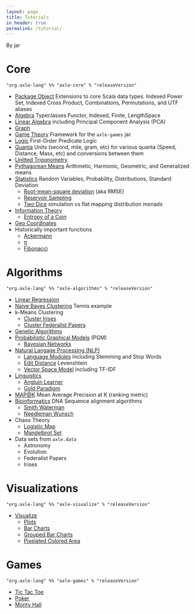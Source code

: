 ```yaml
---
layout: page
title: Tutorials
in_header: true
permalink: /tutorial/
---
```


By jar

Core
====

```
"org.axle-lang" %% "axle-core" % "releaseVersion"
```

* [Package Object](/tutorial/axle_package_object/) Extensions to core Scala data types. Indexed Power Set, Indexed Cross Product, Combinations, Permutations, and UTF aliases
* [Algebra](/tutorial/algebra/) Typeclasses Functor, Indexed, Finite, LengthSpace
* [Linear Algebra](/tutorial/linear_algebra/) including Principal Component Analysis (PCA)
* [Graph](/tutorial/graph/)
* [Game Theory](/tutorial/game_theory/) Framework for the `axle-games` jar.
* [Logic](/tutorial/logic/) First-Order Predicate Logic
* [Quanta](/tutorial/quanta/) Units (second, mile, gram, etc) for various quanta (Speed, Distance, Mass, etc) and conversions between them
* [Unitted Trigonometry](/tutorial/unitted_trigonometry/)
* [Pythagorean Means](/tutorial/pythagorean_means/) Arithmetic, Harmonic, Geometric, and Generalized means
* [Statistics](/tutorial/statistics/) Random Variables, Probability, Distributions, Standard Deviation
  * [Root-mean-square deviation](/tutorial/rmsd/) (aka RMSE)
  * [Reservoir Sampling](/tutorial/reservoir_sampling/)
  * [Two Dice](/tutorial/two_dice/) simulation vs flat mapping distribution monads
* [Information Theory](/tutorial/information_theory/)
  * [Entropy of a Coin](/tutorial/entropy_biased_coin/)
* [Geo Coordinates](/tutorial/geo_coordinates/)
* Historically important functions
  * [Ackermann](/tutorial/ackermann/)
  * [π](/tutorial/pi/)
  * [Fibonacci](/tutorial/fibonacci/)


Algorithms
==========

```
"org.axle-lang" %% "axle-algorithms" % "releaseVersion"
```

* [Linear Regression](/tutorial/linear_regression/)
* [Naive Bayes Clustering](/tutorial/naive_bayes/) Tennis example
* k-Means Clustering
  * [Cluster Irises](/tutorial/cluster_irises_k_means/)
  * [Cluster Federalist Papers](/tutorial/cluster_federalist_papers_k_means/)
* [Genetic Algorithms](/tutorial/genetic_algorithms/)
* [Probabilistic Graphical Models](/tutorial/probabilistic_graphical_models/) (PGM)
  * [Bayesian Networks](/tutorial/bayesian_networks/)
* [Natural Langage Processing (NLP)](/tutorial/natural_language_processing/)
  * [Language Modules](/tutorial/language_modules/) including Stemming and Stop Words
  * [Edit Distance](/tutorial/edit_distance/) Levenshtein
  * [Vector Space Model](/tutorial/vector_space_model/) including TF-IDF
* [Linguistics](/tutorial/linguistics/)
  * [Angluin Learner](/tutorial/angluin_learner/)
  * [Gold Paradigm](/tutorial/gold_paradigm/)
* [MAP@K](/tutorial/map_at_k) Mean Average Precision at K (ranking metric)
* [Bioinformatics](/tutorial/bioinformatics/) DNA Sequence alignment algorithms
  * [Smith Waterman](/tutorial/smith_waterman/)
  * [Needleman Wunsch](/tutorial/needleman_wunsch/)
* Chaos Theory
  * [Logistic Map](/tutorial/logistic_map/)
  * [Mandelbrot Set](/tutorial/mandelbrot/)
* Data sets from `axle.data`
  * Astronomy
  * Evolution
  * Federalist Papers
  * Irises

Visualizations
==============

```
"org.axle-lang" %% "axle-visualize" % "releaseVersion"
```

* [Visualize](/tutorial/visualize/)
  * [Plots](/tutorial/plots/)
  * [Bar Charts](/tutorial/bar_charts/)
  * [Grouped Bar Charts](/tutorial/grouped_bar_charts/)
  * [Pixelated Colored Area](/tutorial/pixelated_colored_area/)

Games
=====

```
"org.axle-lang" %% "axle-games" % "releaseVersion"
```

* [Tic Tac Toe](/tutorial/tic_tac_toe/)
* [Poker](/tutorial/poker/)
* [Monty Hall](/tutorial/monty_hall/)

